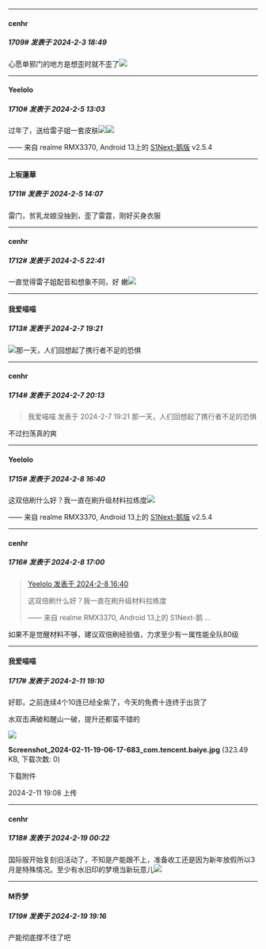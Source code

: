 *****

####  cenhr  
##### 1709#       发表于 2024-2-3 18:49

心愿单邪门的地方是想歪时就不歪了<img src="https://static.saraba1st.com/image/smiley/face2017/068.png" referrerpolicy="no-referrer">

*****

####  Yeelolo  
##### 1710#       发表于 2024-2-5 13:03

过年了，送给雷子姐一套皮肤<img src="https://static.saraba1st.com/image/smiley/face2017/033.png" referrerpolicy="no-referrer"><img src="https://p.sda1.dev/15/915a015a3d1a66aecf3a2c74338c85fc/CMP_20240205130252119.jpg" referrerpolicy="no-referrer">

—— 来自 realme RMX3370, Android 13上的 [S1Next-鹅版](https://github.com/ykrank/S1-Next/releases) v2.5.4

*****

####  上坂蓮華  
##### 1711#       发表于 2024-2-5 14:07

雷门，贫乳龙娘没抽到，歪了雷霆，刚好买身衣服


*****

####  cenhr  
##### 1712#       发表于 2024-2-5 22:41

一直觉得雷子姐配音和想象不同，好 嫩<img src="https://static.saraba1st.com/image/smiley/face2017/068.png" referrerpolicy="no-referrer">

*****

####  我爱喵喵  
##### 1713#       发表于 2024-2-7 19:21

<img src="https://static.saraba1st.com/image/smiley/face2017/067.png" referrerpolicy="no-referrer">那一天，人们回想起了携行者不足的恐惧


*****

####  cenhr  
##### 1714#       发表于 2024-2-7 20:13

<blockquote>我爱喵喵 发表于 2024-2-7 19:21
那一天，人们回想起了携行者不足的恐惧</blockquote>
不过扫荡真的爽


*****

####  Yeelolo  
##### 1715#       发表于 2024-2-8 16:40

这双倍刷什么好？我一直在刷升级材料拉练度<img src="https://static.saraba1st.com/image/smiley/face2017/093.png" referrerpolicy="no-referrer">

—— 来自 realme RMX3370, Android 13上的 [S1Next-鹅版](https://github.com/ykrank/S1-Next/releases) v2.5.4


*****

####  cenhr  
##### 1716#       发表于 2024-2-8 17:00

<blockquote><a href="httphttps://bbs.saraba1st.com/2b/forum.php?mod=redirect&amp;goto=findpost&amp;pid=63915973&amp;ptid=2012364" target="_blank">Yeelolo 发表于 2024-2-8 16:40</a>

这双倍刷什么好？我一直在刷升级材料拉练度

—— 来自 realme RMX3370, Android 13上的 S1Next-鹅 ...</blockquote>
如果不是觉醒材料不够，建议双倍刷经验值，力求至少有一属性能全队80级

*****

####  我爱喵喵  
##### 1717#       发表于 2024-2-11 19:10

好耶，之前连续4个10连已经全紫了，今天的免费十连终于出货了

水双击满破和醒山一破，提升还都蛮不错的

<img src="https://img.saraba1st.com/forum/202402/11/190834z7n9vninz1l1k111.jpg" referrerpolicy="no-referrer">

<strong>Screenshot_2024-02-11-19-06-17-683_com.tencent.baiye.jpg</strong> (323.49 KB, 下载次数: 0)

下载附件

2024-2-11 19:08 上传

*****

####  cenhr  
##### 1718#       发表于 2024-2-19 00:22

国际服开始复刻旧活动了，不知是产能跟不上，准备收工还是因为新年放假所以3月是特殊情况。至少有水旧印的梦境当新玩意儿<img src="https://static.saraba1st.com/image/smiley/face2017/068.png" referrerpolicy="no-referrer">


*****

####  M乔梦  
##### 1719#       发表于 2024-2-19 19:16

产能彻底撑不住了吧

